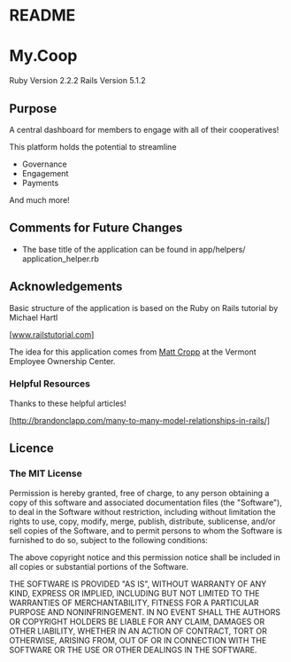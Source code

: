 # README

My.Coop
==============

Ruby Version 2.2.2
Rails Version 5.1.2

Purpose
-------
A central dashboard for members to engage with all of their cooperatives!

This platform holds the potential to streamline
 * Governance
 * Engagement
 * Payments

And much more!

Comments for Future Changes
---------------------------

 * The base title of the application can be found in app/helpers/
   application\_helper.rb

Acknowledgements
----------------

Basic structure of the application is based on the Ruby on Rails
tutorial by Michael Hartl

[www.railstutorial.com]

The idea for this application comes from [Matt Cropp](www.veoc.org/staff) at the Vermont
Employee Ownership Center.

### Helpful Resources ###
Thanks to these helpful articles!

[http://brandonclapp.com/many-to-many-model-relationships-in-rails/]

Licence
--------

### The MIT License

Permission is hereby granted, free of charge, to any person obtaining a copy
of this software and associated documentation files (the "Software"), to deal
in the Software without restriction, including without limitation the rights
to use, copy, modify, merge, publish, distribute, sublicense, and/or sell
copies of the Software, and to permit persons to whom the Software is
furnished to do so, subject to the following conditions:

The above copyright notice and this permission notice shall be included in
all copies or substantial portions of the Software.

THE SOFTWARE IS PROVIDED "AS IS", WITHOUT WARRANTY OF ANY KIND, EXPRESS OR
IMPLIED, INCLUDING BUT NOT LIMITED TO THE WARRANTIES OF MERCHANTABILITY,
FITNESS FOR A PARTICULAR PURPOSE AND NONINFRINGEMENT.  IN NO EVENT SHALL THE
AUTHORS OR COPYRIGHT HOLDERS BE LIABLE FOR ANY CLAIM, DAMAGES OR OTHER
LIABILITY, WHETHER IN AN ACTION OF CONTRACT, TORT OR OTHERWISE, ARISING FROM,
OUT OF OR IN CONNECTION WITH THE SOFTWARE OR THE USE OR OTHER DEALINGS IN
THE SOFTWARE.

